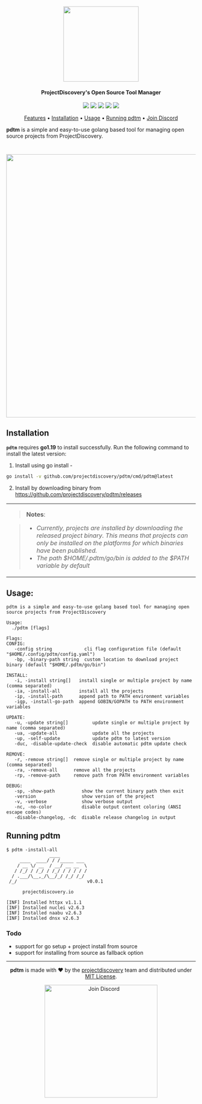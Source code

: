 <h1 align="center">
<img src="https://user-images.githubusercontent.com/8293321/211602034-411e38e9-e5df-429e-89ee-a97e3e09ebf0.png" width="200px">
<br>
</h1>

<h4 align="center">ProjectDiscovery's Open Source Tool Manager</h4>

<p align="center">
<a href="https://opensource.org/licenses/MIT"><img src="https://img.shields.io/badge/license-MIT-_red.svg"></a>
<a href="https://goreportcard.com/badge/github.com/projectdiscovery/pdtm"><img src="https://goreportcard.com/badge/github.com/projectdiscovery/pdtm"></a>
<a href="https://github.com/projectdiscovery/pdtm/releases"><img src="https://img.shields.io/github/release/projectdiscovery/pdtm"></a>
<a href="https://twitter.com/pdiscoveryio"><img src="https://img.shields.io/twitter/follow/pdiscoveryio.svg?logo=twitter"></a>
<a href="https://discord.gg/projectdiscovery"><img src="https://img.shields.io/discord/695645237418131507.svg?logo=discord"></a>
</p>

<p align="center">
  <a href="#features">Features</a> •
  <a href="#installation">Installation</a> •
  <a href="#usage">Usage</a> •
  <a href="#running-pdtm">Running pdtm</a> •
  <a href="https://discord.gg/projectdiscovery">Join Discord</a>

**pdtm** is a simple and easy-to-use golang based tool for managing open source projects from ProjectDiscovery.

</p>

<h1 align="center">
<img src="https://user-images.githubusercontent.com/8293321/212781914-bae85495-5a7b-40d7-9e05-964a8edf3b61.png" width="700px">
</h1>

## Installation


**`pdtm`** requires **go1.19** to install successfully. Run the following command to install the latest version:

1. Install using go install -

```sh
go install -v github.com/projectdiscovery/pdtm/cmd/pdtm@latest
```

2. Install by downloading binary from https://github.com/projectdiscovery/pdtm/releases

<table>
<tr>
<td>  

> **Notes**:

> - *Currently, projects are installed by downloading the released project binary. This means that projects can only be installed on the platforms for which binaries have been published.*
> - *The path $HOME/.pdtm/go/bin is added to the $PATH variable by default*

</table>
</tr>
</td> 

## Usage: 


```console
pdtm is a simple and easy-to-use golang based tool for managing open source projects from ProjectDiscovery

Usage:
  ./pdtm [flags]

Flags:
CONFIG:
   -config string            cli flag configuration file (default "$HOME/.config/pdtm/config.yaml")
   -bp, -binary-path string  custom location to download project binary (default "$HOME/.pdtm/go/bin")

INSTALL:
   -i, -install string[]   install single or multiple project by name (comma separated)
   -ia, -install-all       install all the projects
   -ip, -install-path      append path to PATH environment variables
   -igp, -install-go-path  append GOBIN/GOPATH to PATH environment variables

UPDATE:
   -u, -update string[]         update single or multiple project by name (comma separated)
   -ua, -update-all             update all the projects
   -up, -self-update            update pdtm to latest version
   -duc, -disable-update-check  disable automatic pdtm update check

REMOVE:
   -r, -remove string[]  remove single or multiple project by name (comma separated)
   -ra, -remove-all      remove all the projects
   -rp, -remove-path     remove path from PATH environment variables

DEBUG:
   -sp, -show-path          show the current binary path then exit
   -version                 show version of the project
   -v, -verbose             show verbose output
   -nc, -no-color           disable output content coloring (ANSI escape codes)
   -disable-changelog, -dc  disable release changelog in output
```

## Running pdtm

```console
$ pdtm -install-all
                ____          
     ____  ____/ / /_____ ___ 
    / __ \/ __  / __/ __ __  \
   / /_/ / /_/ / /_/ / / / / /
  / .___/\__,_/\__/_/ /_/ /_/ 
 /_/                          v0.0.1

      projectdiscovery.io

[INF] Installed httpx v1.1.1
[INF] Installed nuclei v2.6.3
[INF] Installed naabu v2.6.3
[INF] Installed dnsx v2.6.3
``` 

### Todo

- support for go setup + project install from source
- support for installing from source as fallback option

--------

<div align="center">

**pdtm** is made with ❤️ by the [projectdiscovery](https://projectdiscovery.io) team and distributed under [MIT License](LICENSE).


<a href="https://discord.gg/projectdiscovery"><img src="https://raw.githubusercontent.com/projectdiscovery/nuclei-burp-plugin/main/static/join-discord.png" width="300" alt="Join Discord"></a>

</div>